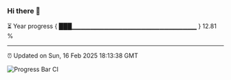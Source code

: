 ### Hi there 👋

⏳ Year progress { ███▁▁▁▁▁▁▁▁▁▁▁▁▁▁▁▁▁▁▁▁▁▁▁▁▁▁▁ } 12.81 %

---

⏰ Updated on Sun, 16 Feb 2025 18:13:38 GMT

![Progress Bar CI](https://github.com/code-lakshay/GitHub-Actions-Demo/workflows/Progress%20Bar%20CI/badge.svg)
